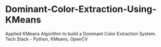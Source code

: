 # Dominant-Color-Extraction-Using-KMeans
Applied KMeans Algorithm to build a Dominant Color Extraction System. Tech Stack - Python, KMeans, OpenCV
